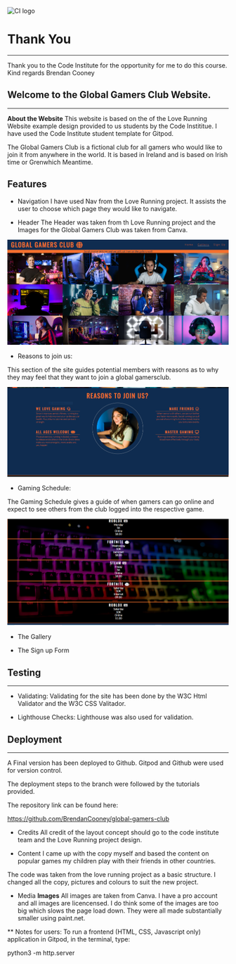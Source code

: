 ![CI logo](https://codeinstitute.s3.amazonaws.com/fullstack/ci_logo_small.png)


# Thank You
------
Thank you to the Code Institute for the opportunity for me to do this course. 
Kind regards
Brendan Cooney 

## Welcome to the Global Gamers Club Website. 
------
**About the Website**
This website is based on the of the Love Running Website example design provided to us students by the Code Instititue.
I have used the Code Institute student template for Gitpod.

The Global Gamers Club is a fictional club for all gamers who would like to join it from anywhere in the world.
It is based in Ireland and is based on Irish time or Grenwhich Meantime.

## Features

* Navigation
I have used Nav from the Love Running project. It assists the user to choose which page they would like to navigate.

* Header
The Header was taken from th Love Running project and the Images for the Global Gamers Club was taken from Canva. 

![Header Screenshot](https://github.com/BrendanCooney/global-gamers-club/blob/main/readimages/Gallery%20Top.PNG)


* Reasons to join us:

This section of the site guides potential members with reasons as to why they may feel that they want to join a global gamersclub.

![Middle Home Page Screenshot](https://github.com/BrendanCooney/global-gamers-club/blob/main/readimages/Home%20Middle.PNG)

* Gaming Schedule:

The Gaming Schedule gives a guide of when gamers can go online and expect to see others from the club logged into the respective game. 

![Gaming Schedule](https://github.com/BrendanCooney/global-gamers-club/blob/main/readimages/Home%20Bottom.PNG)

* The Gallery 

* The Sign up Form 

## Testing 

------

* Validating:
Validating for the site has been done by the W3C Html Validator and the W3C CSS Valitador.

* Lighthouse Checks:
Lighthouse was also used for validation. 

## Deployment 
------
A Final version has been deployed to Github. Gitpod and Github were used for version control. 

The deployment steps to the branch were followed by the tutorials provided. 

The repository link can be found here:

https://github.com/BrendanCooney/global-gamers-club



* Credits 
All credit of the layout concept should go to the code institute team and the Love Running project design. 

* Content 
I came up with the copy myself and based the content on popular games my children play with their friends in other countries.

The code was taken from the love running project as a basic structure. I changed all the copy, pictures and colours to suit the new project.

* Media 
**Images**
All images are taken from Canva. I have a pro account and all images are licencensed. I do think some of the images are too big which slows the page load down. They were all made substantially smaller using paint.net. 

** Notes for users:
To run a frontend (HTML, CSS, Javascript only) application in Gitpod, in the terminal, type:

python3 -m http.server
